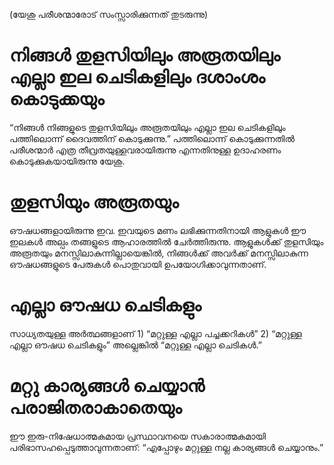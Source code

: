 (യേശു പരീശന്മാരോട് സംസ്സാരിക്കുന്നത് തുടരുന്നു)
# നിങ്ങൾ തുളസിയിലും അരൂതയിലും എല്ലാ ഇല ചെടികളിലും ദശാംശം കൊടുക്കയും
“നിങ്ങൾ നിങ്ങളുടെ തുളസിയിലും അരൂതയിലും എല്ലാ ഇല ചെടികളിലും പത്തിലൊന്ന് ദൈവത്തിന് കൊടുക്കുന്നു.” പത്തിലൊന്ന് കൊടുക്കുന്നതിൽ പരീശന്മാർ എത്ര തീവ്രതയുള്ളവരായിരുന്നു എന്നതിനുള്ള ഉദാഹരണം കൊടുക്കുകയായിരുന്നു യേശു.
# തുളസിയും അരൂതയും
ഔഷധങ്ങളായിരുന്നു ഇവ. ഇവയുടെ മണം ലഭിക്കുന്നതിനായി ആളുകൾ ഈ ഇലകൾ അല്പം തങ്ങളുടെ ആഹാരത്തിൽ ചേർത്തിരുന്നു. ആളുകൾക്ക് തുളസിയും അരൂതയും മനസ്സിലാകുന്നില്ലായെങ്കിൽ, നിങ്ങൾക്ക് അവർക്ക് മനസ്സിലാകുന്ന ഔഷധങ്ങളുടെ പേരുകൾ പൊതുവായി ഉപയോഗിക്കാവുന്നതാണ്. 
# എല്ലാ ഔഷധ ചെടികളും
സാധ്യതയുള്ള അർത്ഥങ്ങളാണ് 1) “മറ്റുള്ള എല്ലാ പച്ചക്കറികൾ” 2) “മറ്റുള്ള എല്ലാ ഔഷധ ചെടികളും” അല്ലെങ്കിൽ “മറ്റുള്ള എല്ലാ ചെടികൾ.”
# മറ്റു കാര്യങ്ങൾ ചെയ്യാൻ പരാജിതരാകാതെയും
ഈ ഇരു-നിഷേധാത്മകമായ പ്രസ്ഥാവനയെ സകാരാത്മകമായി പരിഭാസഹപ്പെടുത്താവുന്നതാണ്: “എപ്പോഴും മറ്റുള്ള നല്ല കാര്യങ്ങൾ ചെയ്യാനും.”
